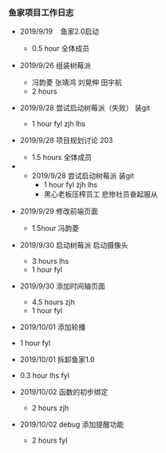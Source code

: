 ### 鱼家项目工作日志

- 2019/9/19    鱼家2.0启动
  - 0.5 hour 全体成员
- 2019/9/26 组装树莓派
  - 冯韵菱 张靖鸿 刘晃伸 田宇航
  - 2 hours
- 2019/9/28 尝试启动树莓派（失败） 装git
  - 1 hour fyl zjh lhs
- 2019/9/28 项目规划讨论 203
  - 1.5 hours 全体成员

- - 2019/9/28 尝试启动树莓派 装git
    - 1 hour fyl zjh lhs
    - 黑心老板压榨员工 悲惨社员奋起服从
- 2019/9/29 修改前端页面
  - 1.5hour 冯韵菱
- 2019/9/30 启动树莓派 启动摄像头
  - 3 hours lhs
  - 1 hour fyl
- 2019/9/30 添加时间轴页面
  - 4.5 hours zjh
  - 1 hour fyl
- 2019/10/01 添加轮播
- 1 hour fyl
- 2019/10/01 拆卸鱼家1.0
- 0.3 hour lhs fyl

- 2019/10/02 函数的初步绑定
  - 2 hours zjh
- 2019/10/02 debug 添加提醒功能
  - 2 hours fyl
